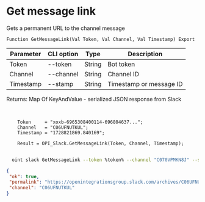 ﻿---
sidebar_position: 6
---

# Get message link
 Gets a permanent URL to the channel message



`Function GetMessageLink(Val Token, Val Channel, Val Timestamp) Export`

  | Parameter | CLI option | Type | Description |
  |-|-|-|-|
  | Token | --token | String | Bot token |
  | Channel | --channel | String | Channel ID |
  | Timestamp | --stamp | String | Timestamp or message ID |

  
  Returns:  Map Of KeyAndValue - serialized JSON response from Slack

<br/>




```bsl title="Code example"
    Token     = "xoxb-6965308400114-696804637...";
    Channel   = "C06UFNUTKUL";
    Timestamp = "1728821869.840169";

    Result = OPI_Slack.GetMessageLink(Token, Channel, Timestamp);
```



```sh title="CLI command example"
    
  oint slack GetMessageLink --token %token% --channel "C070VPMKN8J" --stamp "1714146538.221929"

```

```json title="Result"
{
 "ok": true,
 "permalink": "https://openintegrationsgroup.slack.com/archives/C06UFNUTKUL/p1728454508757479",
 "channel": "C06UFNUTKUL"
}
```
